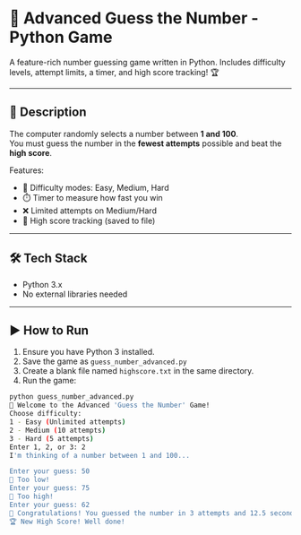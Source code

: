 # 🎯 Advanced Guess the Number - Python Game

A feature-rich number guessing game written in Python. Includes difficulty levels, attempt limits, a timer, and high score tracking! 🏆

---

## 📜 Description

The computer randomly selects a number between **1 and 100**.  
You must guess the number in the **fewest attempts** possible and beat the **high score**.

Features:
- 🌟 Difficulty modes: Easy, Medium, Hard
- ⏱️ Timer to measure how fast you win
- ❌ Limited attempts on Medium/Hard
- 🏅 High score tracking (saved to file)

---

## 🛠️ Tech Stack

- Python 3.x
- No external libraries needed

---

## ▶️ How to Run

1. Ensure you have Python 3 installed.
2. Save the game as `guess_number_advanced.py`
3. Create a blank file named `highscore.txt` in the same directory.
4. Run the game:

```bash
python guess_number_advanced.py
🎯 Welcome to the Advanced 'Guess the Number' Game!
Choose difficulty:
1 - Easy (Unlimited attempts)
2 - Medium (10 attempts)
3 - Hard (5 attempts)
Enter 1, 2, or 3: 2
I'm thinking of a number between 1 and 100...

Enter your guess: 50
🔽 Too low!
Enter your guess: 75
🔼 Too high!
Enter your guess: 62
🎉 Congratulations! You guessed the number in 3 attempts and 12.5 seconds.
🏆 New High Score! Well done!
